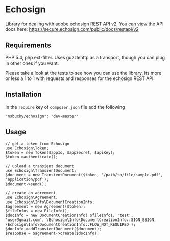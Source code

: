 # Echosign
Library for dealing with adobe echosign REST API v2. You can view the API docs here: https://secure.echosign.com/public/docs/restapi/v2

## Requirements
PHP 5.4, php ext-filter. Uses guzzlehttp as a transport, though you can plug in other ones if you want.

Please take a look at the tests to see how you can use the library. Its more or less a 1 to 1 with requests and responses for the echosign REST API.

## Installation
In the `require` key of `composer.json` file add the following

    "nsbucky/echosign": "dev-master"

## Usage
    // get a token from Echosign
    use Echosign\Token;
    $token = new Token($appId, $appSecret, $apiKey);
    $token->authenticate();

    // upload a transient document
    use Echosign\TransientDocument;
    $document = new TransientDocument($token, '/path/to/file/sample.pdf', 'application/pdf');
    $document->send();

    // create an agreement
    use Echosign\Agreement;
    use Echosign\Info\DocumentCreationInfo;
    $agreement = new Agreement($token);
    $fileInfos = new FileInfo();
    $docInfo = new DocumentCreationInfo( $fileInfos, 'test', 'user@gmail.com', \Echosign\Info\DocumentCreationInfo::SIGN_ESIGN, \Echosign\Info\DocumentCreationInfo::FLOW_NOT_REQUIRED );
    $docInfo->addTransientDocument($document);
    $response = $agreement->create($docInfo);

